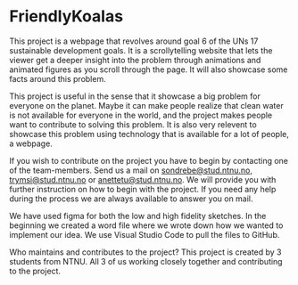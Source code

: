 # FriendlyKoalas

This project is a webpage that revolves around goal 6 of the UNs 17 sustainable development goals. It is a scrollytelling website that lets the viewer get a deeper insight into the problem through animations and animated figures as you scroll through the page. It will also showcase some facts around this problem. 

This project is useful in the sense that it showcase a big problem for everyone on the planet. Maybe it can make people realize that clean water is not available for everyone in the world, and the project makes people want to contribute to solving this problem. It is also very relevent to showcase this problem using technology that is available for a lot of people, a webpage.  

If you wish to contribute on the project you have to begin by contacting one of the team-members. Send us a mail on sondrebe@stud.ntnu.no, trymsi@stud.ntnu.no or anettetu@stud.ntnu.no. We will provide you with further instruction on how to begin with the project. If you need any help during the process we are always available to answer you on mail. 

We have used figma for both the low and high fidelity sketches. In the beginning we created a word file where we wrote down how we wanted to implement our idea. We use Visual Studio Code to pull the files to GitHub.

Who maintains and contributes to the project?
This project is created by 3 students from NTNU. All 3 of us working closely together and contributing to the project.
